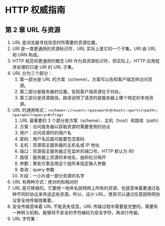 # HTTP 权威指南

## 第 2 章 URL 与资源

1. URL 是浏览器寻找信息时所需要的资源位置。
2. URI 是一类更通用的资源标识符，URL 实际上是它的一个子集。URI 由 URL 和 URN 构成。
3. HTTP 规范将更通用的概念 URI 作为其资源标识符，但实际上，HTTP 应用程序处理的只是 URI 的 URL 子集。
4. URL 分为三个部分：
    1. 第一部分是 URL 的方案（scheme）。方案可以告知客户端怎样访问资源。
    2. 第二部分是服务器的位置。告知客户端资源位于何处。
    3. 第三部分是资源路径。路径说明了请求的是服务器上哪个特定的本地资源。
5. URL 的通用格式：`<scheme>://<user>:<password>@<host>:<port>/<path>;<params>?<query>#<frag>`
    1. URL 最重要的 3 个部分是方案（scheme）、主机（host）和路径（path）
    2. 方案：访问服务器以获取资源时需要使用的协议
    3. 用户：访问资源时的用户名
    4. 密码：用户名后面可能要包含密码
    5. 主机：资源宿主服务器的主机名或 IP 地址
    6. 端口：资源宿主服务器正在监听的端口号。HTTP 默认为 80
    7. 路径：服务器上资源的本地名，由斜杠分隔开
    8. 参数：某些方案会用这个组件来指定输入参数
    9. 查询：query 参数
    10. 片段：一小片或一部分资源的名字
6. URL 有两种方式：绝对的和相对的
7. URL 是可移植的。它要统一地命名因特网上所有的资源，也就意味着要通过各种不同的协议来传送这些资源。所以，设计 URL，使其可以通过任意因特网协议安全地传输很重要。
8. 安全传输意味着 URL 不能丢失信息。URL 传输过程中需要是完整的。需要有一种转义机制，能够将不安全的字符编码为安全字符，再进行传输。
9. URL 字符集：
